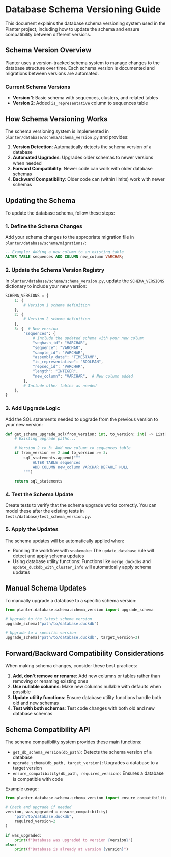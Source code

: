 # Database Schema Versioning Guide

This document explains the database schema versioning system used in the Planter project, including how to update the schema and ensure compatibility between different versions.

## Schema Version Overview

Planter uses a version-tracked schema system to manage changes to the database structure over time. Each schema version is documented and migrations between versions are automated.

### Current Schema Versions

- **Version 1**: Basic schema with sequences, clusters, and related tables
- **Version 2**: Added `is_representative` column to sequences table

## How Schema Versioning Works

The schema versioning system is implemented in `planter/database/schema/schema_version.py` and provides:

1. **Version Detection**: Automatically detects the schema version of a database
2. **Automated Upgrades**: Upgrades older schemas to newer versions when needed
3. **Forward Compatibility**: Newer code can work with older database schemas
4. **Backward Compatibility**: Older code can (within limits) work with newer schemas

## Updating the Schema

To update the database schema, follow these steps:

### 1. Define the Schema Changes

Add your schema changes to the appropriate migration file in `planter/database/schema/migrations/`:

```sql
-- Example: Adding a new column to an existing table
ALTER TABLE sequences ADD COLUMN new_column VARCHAR;
```

### 2. Update the Schema Version Registry

In `planter/database/schema/schema_version.py`, update the `SCHEMA_VERSIONS` dictionary to include your new version:

```python
SCHEMA_VERSIONS = {
    1: {
        # Version 1 schema definition
    },
    2: {
        # Version 2 schema definition
    },
    3: {  # New version
        "sequences": {
            # Include the updated schema with your new column
            "seqhash_id": "VARCHAR",
            "sequence": "VARCHAR",
            "sample_id": "VARCHAR",
            "assembly_date": "TIMESTAMP",
            "is_representative": "BOOLEAN",
            "repseq_id": "VARCHAR",
            "length": "INTEGER",
            "new_column": "VARCHAR",  # New column added
        },
        # Include other tables as needed
    },
}
```

### 3. Add Upgrade Logic

Add the SQL statements needed to upgrade from the previous version to your new version:

```python
def get_schema_upgrade_sql(from_version: int, to_version: int) -> List[str]:
    # Existing upgrade paths...
    
    # Version 2 to 3: Add new_column to sequences table
    if from_version == 2 and to_version >= 3:
        sql_statements.append("""
            ALTER TABLE sequences 
            ADD COLUMN new_column VARCHAR DEFAULT NULL
        """)
    
    return sql_statements
```

### 4. Test the Schema Update

Create tests to verify that the schema upgrade works correctly. You can model these after the existing tests in `tests/database/test_schema_version.py`.

### 5. Apply the Updates

The schema updates will be automatically applied when:

- Running the workflow with `snakemake`: The `update_database` rule will detect and apply schema updates
- Using database utility functions: Functions like `merge_duckdbs` and `update_duckdb_with_cluster_info` will automatically apply schema updates

## Manual Schema Updates

To manually upgrade a database to a specific schema version:

```python
from planter.database.schema.schema_version import upgrade_schema

# Upgrade to the latest schema version
upgrade_schema("path/to/database.duckdb")

# Upgrade to a specific version
upgrade_schema("path/to/database.duckdb", target_version=3)
```

## Forward/Backward Compatibility Considerations

When making schema changes, consider these best practices:

1. **Add, don't remove or rename**: Add new columns or tables rather than removing or renaming existing ones
2. **Use nullable columns**: Make new columns nullable with defaults when possible
3. **Update utility functions**: Ensure database utility functions handle both old and new schemas
4. **Test with both schemas**: Test code changes with both old and new database schemas

## Schema Compatibility API

The schema compatibility system provides these main functions:

- `get_db_schema_version(db_path)`: Detects the schema version of a database
- `upgrade_schema(db_path, target_version)`: Upgrades a database to a target version
- `ensure_compatibility(db_path, required_version)`: Ensures a database is compatible with code

Example usage:

```python
from planter.database.schema.schema_version import ensure_compatibility

# Check and upgrade if needed
version, was_upgraded = ensure_compatibility(
    "path/to/database.duckdb",
    required_version=2
)

if was_upgraded:
    print(f"Database was upgraded to version {version}")
else:
    print(f"Database is already at version {version}")
```